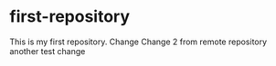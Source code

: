 # first-repository
This is my first repository.
Change
Change 2 from remote repository
another test change

